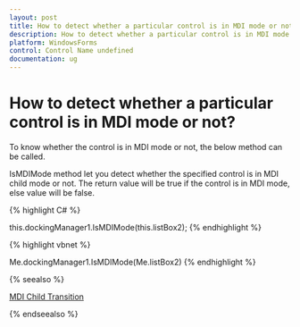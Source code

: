 ```yaml
---
layout: post
title: How to detect whether a particular control is in MDI mode or not
description: How to detect whether a particular control is in MDI mode or not
platform: WindowsForms
control: Control Name undefined
documentation: ug
---
```



# How to detect whether a particular control is in MDI mode or not?

To know whether the control is in MDI mode or not, the below method can be called.

IsMDIMode method let you detect whether the specified control is in MDI child mode or not. The return value will be true if the control is in MDI mode, else value will be false.




{% highlight C# %}



this.dockingManager1.IsMDIMode(this.listBox2);
{% endhighlight %}



{% highlight vbnet %}


Me.dockingManager1.IsMDIMode(Me.listBox2)
{% endhighlight %}

{% seealso %}

[MDI Child Transition](/windowsforms/dockingmanager/advanced-features#mdi-child-transition)

{% endseealso %}